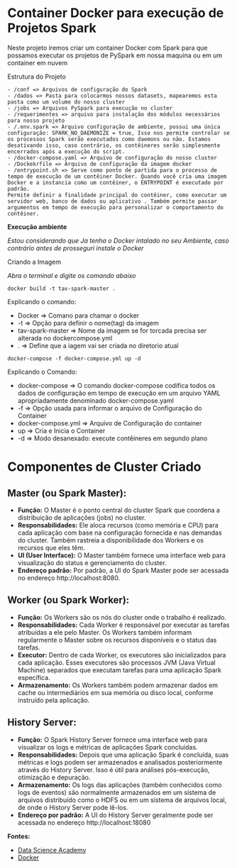 # Container Docker para execução de Projetos Spark

Neste projeto iremos criar um container Docker com Spark para que possamos executar os projetos de PySpark em nossa maquina ou em um container em nuvem

Estrutura do Projeto
```
- /conf => Arquivos de configuração do Spark
- /dados => Pasta para colocarmos nossos datasets, mapearemos esta pasta como um volume do nosso cluster
- /jobs => Arquivos PySpark para execução no cluster
- /requerimentes => arquivo para instalação dos módulos necessários para nosso projeto
- /.env.spark => Arquivo configuração de ambiente, possui uma única configuração: SPARK_NO_DAEMONIZE = true, Isso nos permite controlar se os processos Spark serão executados como daemons ou não. Estamos desativando isso, caso contrário, os contêineres serão simplesmente encerrados após a execução do script.
- /docker-compose.yaml => Arquivo de configuração do nosso cluster
- /Dockekrfile => Arquivo de configuração da imagem docker
- /entrypoint.sh => Serve como ponto de partida para o processo de tempo de execução de um contêiner Docker. Quando você cria uma imagem Docker e a instancia como um contêiner, o ENTRYPOINT é executado por padrão.
Permite definir a finalidade principal do contêiner, como executar um servidor web, banco de dados ou aplicativo . Também permite passar argumentos em tempo de execução para personalizar o comportamento do contêiner.
```

**Execução ambiente**

*Estou considerando que Ja tenha o Docker intalado no seu Ambiente, caso contrário antes de prosseguri instale o Docker*

Criando a Imagem

*Abra o terminal e digite os comando abaixo*
```
docker build -t tav-spark-master .
```

Explicando o comando:

- Docker => Comano para chamar o docker
- \-t => Opção para definir o nome(tag) da imagem
- tav-spark-master => Nome da imagem se for torcada precisa ser alterada no dockercompose.yml
- . => Define que a iagem vai ser criada no diretorio atual

```
docker-compose -f docker-compose.yml up -d
```

Explicando o Comando:
- docker-compose => O comando docker-compose codifica todos os dados de configuração em tempo de execução em um arquivo YAML apropriadamente denominado docker-compose.yaml 
- -f => Opção usada para informar o arquivo de Configuração do Container
- docker-compose.yml => Arquivo de Configuração do container
- up => Cria e Inicia o Container
- -d => Modo desanexado: execute contêineres em segundo plano

# Componentes de Cluster Criado

## Master (ou Spark Master):
- **Função:** O Master é o ponto central do cluster Spark que coordena a distribuição de 
aplicações (jobs) no cluster.
- **Responsabilidades:** Ele aloca recursos (como memória e CPU) para cada aplicação com 
base na configuração fornecida e nas demandas do cluster. Também rastreia a 
disponibilidade dos Workers e os recursos que eles têm.
- **UI (User Interface):** O Master também fornece uma interface web para visualização 
do status e gerenciamento do cluster.
- **Endereço padrão:** Por padrão, a UI do Spark Master pode ser acessada no endereço 
http://localhost:8080.

## Worker (ou Spark Worker):
- **Função:** Os Workers são os nós do cluster onde o trabalho é realizado.
- **Responsabilidades:** Cada Worker é responsável por executar as tarefas atribuídas a 
ele pelo Master. Os Workers também informam regularmente o Master sobre os 
recursos disponíveis e o status das tarefas.
- **Executor:** Dentro de cada Worker, os executores são inicializados para cada aplicação. 
Esses executores são processos JVM (Java Virtual Machine) separados que executam 
tarefas para uma aplicação Spark específica.
- **Armazenamento:** Os Workers também podem armazenar dados em cache ou 
intermediários em sua memória ou disco local, conforme instruído pela aplicação.

## History Server:
- **Função:** O Spark History Server fornece uma interface web para visualizar os logs e 
métricas de aplicações Spark concluídas.
- **Responsabilidades:** Depois que uma aplicação Spark é concluída, suas métricas e logs 
podem ser armazenados e analisados posteriormente através do History Server. Isso 
é útil para análises pós-execução, otimização e depuração.
- **Armazenamento:** Os logs das aplicações (também conhecidos como logs de eventos) 
são normalmente armazenados em um sistema de arquivos distribuído como o HDFS 
ou em um sistema de arquivos local, de onde o History Server pode lê-los.
- **Endereço por padrão:** A UI do History Server geralmente pode ser acessada no 
endereço http://localhost:18080



**Fontes:**

- [Data Science Academy](https://www.datascienceacademy.com.br/)
- [Docker](https://docs.docker.com/desktop/)
